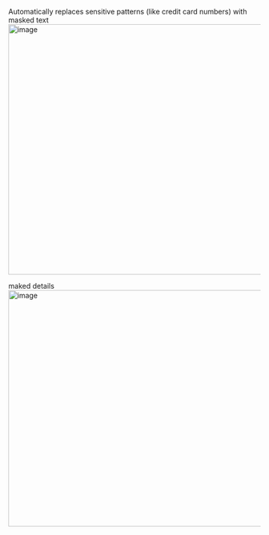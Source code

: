 Automatically replaces sensitive patterns (like credit card numbers) with masked text
<img width="1607" height="501" alt="image" src="https://github.com/user-attachments/assets/94b9b9a4-59e0-4319-a36d-bb40c8124c1d" />

maked details
<img width="1392" height="473" alt="image" src="https://github.com/user-attachments/assets/e79cf7f9-b08d-4107-b28c-bbfa79dccb84" />
